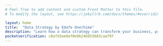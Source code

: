 ```yaml
---
# Feel free to add content and custom Front Matter to this file.
# To modify the layout, see https://jekyllrb.com/docs/themes/#overriding-theme-defaults

layout: home
title:  "Data Strategy by Edafe Onerhime"
description: "Learn how a data strategy can transform your business, provide value to customers, build trust and loyalty, boost productivity, and generate more revenue."
pocketverification: c0afd3ee0af0e9b24b953683caaf97
---
```

